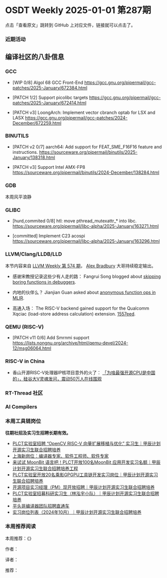 # OSDT Weekly 2025-01-01 第287期

点击「查看原文」跳转到 GitHub 上对应文件，链接就可以点击了。

### 近期活动

## 编译社区的八卦信息

### GCC

- [WIP 0/8] Algol 68 GCC Front-End
  https://gcc.gnu.org/pipermail/gcc-patches/2025-January/672384.html

- [PATCH 1/2] Support picolibc targets
  https://gcc.gnu.org/pipermail/gcc-patches/2025-January/672414.html

- [PATCH v3] LoongArch: Implement vector cbranch optab for LSX and LASX
  https://gcc.gnu.org/pipermail/gcc-patches/2024-December/672259.html

### BINUTILS

- [PATCH v2 0/7] aarch64: Add support for FEAT_SME_F16F16 feature and instructions.
  https://sourceware.org/pipermail/binutils/2025-January/138318.html

- [PATCH v3] Support Intel AMX-FP8
  https://sourceware.org/pipermail/binutils/2024-December/138284.html

### GDB

本周风平浪静

### GLIBC

- [hurd,commited 0/8] htl: move pthread_mutexattr_* into libc.
  https://sourceware.org/pipermail/libc-alpha/2025-January/163271.html

- [committed] Implement C23 acospi
  https://sourceware.org/pipermail/libc-alpha/2025-January/163296.html

### LLVM/Clang/LLDB/LLD

本节内容来自 [LLVM Weekly 第 574 期](http://llvmweekly.org/issue/574)，
[Alex Bradbury](https://www.linkedin.com/in/alex-bradbury/) 大哥持续稳定输出。

* 感谢宋教授记录这些少有人走的路： Fangrui Song blogged about [skipping boring functions in debuggers](https://maskray.me/blog/2024-12-30-skipping-boring-functions-in-debuggers).

* 内地的伙伴么？ Jianjian Guan asked about [anonymous function ops in MLIR](https://discourse.llvm.org/t/closure-op-in-mlir/83817).

* 高通入场： The RISC-V backend gained support for the Qualcomm Xqciac (load-store address calculation) extension.
  [1557eed](https://github.com/llvm/llvm-project/commit/1557eeda738d).

### QEMU (RISC-V)

- [PATCH v11 0/6] Add Smrnmi support
  https://lists.nongnu.org/archive/html/qemu-devel/2024-12/msg06064.html

### RISC-V in China

- 香山开源RISC-V处理器IP核项目意外的火了： [「为啥最强开源CPU是中国的」，硅谷大V灵魂发问，震动50万人在线围观](https://mp.weixin.qq.com/s/LFkPp1LRp9Jd3G46eN9yMw)

### RT-Thread 社区

### AI Compilers

### 本周工具链岗位

**往期社招及实习生招聘长期有效。**

- [PLCT实验室招聘 “OpenCV RISC-V 向量扩展移植与优化” 实习生｜甲辰计划开源实习生联合招聘培养](https://mp.weixin.qq.com/s/NSFIlymcfe_gJBmJXK0Zng)
- [上海新岗位：编译器专家、软件工程师、软件专家](https://mp.weixin.qq.com/s/pX2R3znrPCxdsOLVg9YVXA)
- [来试试 MoonBit 语言吧！PLCT开放100名MoonBit 应用开发实习名额｜甲辰计划开源实习生联合招聘培养工程](https://mp.weixin.qq.com/s/VUwXNvYzharpK6Aou4hssw)
- [PLCT实验室开放20名乘影GPGPU工具链开发实习岗位｜甲辰计划开源实习生联合招聘培养](https://mp.weixin.qq.com/s/DalDbZYiP2IFALvB2Wwb6w)
- [开源项目实习经理（PM）现开放招聘｜甲辰计划开源实习生联合招聘培养](https://mp.weixin.qq.com/s/9uIxvaMOVjsbcGjHbidvgg)
- [PLCT实验室招募科研实习生（林泓宇小队）｜甲辰计划开源实习生联合招聘培养](https://mp.weixin.qq.com/s/8XtWlfBF9RxUoUCHskQpPw)
- [平头哥编译器团队招聘直通车](https://mp.weixin.qq.com/s/fRFWolihmi05hTuBvI8u2g)
- [实习岗位列表（2024年10月）｜甲辰计划开源实习生联合招聘培养](https://mp.weixin.qq.com/s/UCcsvhw6Kxw3EQOd0JVlUg)

### 本周推荐阅读

本周推荐：《》

作者：

译者：

推荐：

